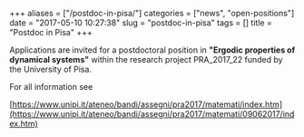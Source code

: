 +++
aliases = ["/postdoc-in-pisa/"]
categories = ["news", "open-positions"]
date = "2017-05-10 10:27:38"
slug = "postdoc-in-pisa"
tags = []
title = "Postdoc in Pisa"
+++

Applications are invited for a postdoctoral position in **"Ergodic
properties of dynamical systems"** within the research project
PRA\_2017\_22 funded by the University of Pisa.

For all information see

[https://www.unipi.it/ateneo/bandi/assegni/pra2017/matemati/index.htm](https://www.unipi.it/ateneo/bandi/assegni/pra2017/matemati/09062017/index.htm)
